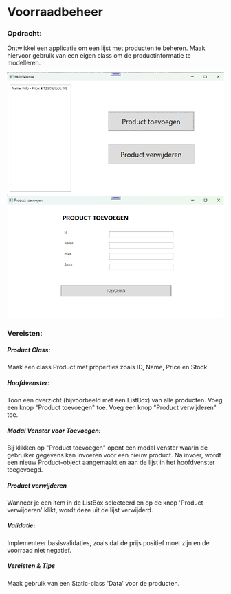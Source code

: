 # Voorraadbeheer
### Opdracht:
Ontwikkel een applicatie om een lijst met producten te beheren. Maak hiervoor gebruik van een eigen class om de productinformatie te modelleren.

![screenshot](media/Hoofdscherm.png)
![screenshot](media/ProductToevoegen.png)

### Vereisten:
##### Product Class:
Maak een class Product met properties zoals ID, Name, Price en Stock.
##### Hoofdvenster:
Toon een overzicht (bijvoorbeeld met een ListBox) van alle producten.
Voeg een knop "Product toevoegen" toe.
Voeg een knop "Product verwijderen" toe.
##### Modal Venster voor Toevoegen:
Bij klikken op "Product toevoegen" opent een modal venster waarin de gebruiker gegevens kan invoeren voor een nieuw product.
Na invoer, wordt een nieuw Product-object aangemaakt en aan de lijst in het hoofdvenster toegevoegd.
##### Product verwijderen
Wanneer je een item in de ListBox selecteerd en op de knop 'Product verwijderen' klikt, wordt deze uit de lijst verwijderd.
##### Validatie:
Implementeer basisvalidaties, zoals dat de prijs positief moet zijn en de voorraad niet negatief.

##### Vereisten & Tips
Maak gebruik van een Static-class 'Data' voor de producten.